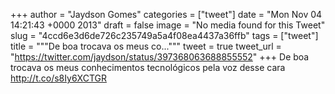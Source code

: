 
+++
author = "Jaydson Gomes"
categories = ["tweet"]
date = "Mon Nov 04 14:21:43 +0000 2013"
draft = false
image = "No media found for this Tweet"
slug = "4ccd6e3d6de726c235749a5a4f08ea4437a36ffb"
tags = ["tweet"]
title = """De boa trocava os meus co..."""
tweet = true
tweet_url = "https://twitter.com/jaydson/status/397368063688855552"
+++
De boa trocava os meus conhecimentos tecnológicos pela voz desse cara http://t.co/s8Iy6XCTGR
